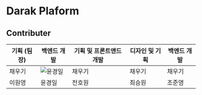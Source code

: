 # Darak Plaform

## Contributer   
|   기획 (팀장) |  백엔드 개발 | 기획 및 프론트앤드 개발 | 디자인 및 기획 | 백엔드 개발 | 
|------|-----------------------|-----------------------|-----------------------|-----------------------|
|     채우기       |  ![윤경일](https://github.com/user-attachments/assets/7f025b16-fb0d-4c76-8e0d-c7cef8985592)| 채우기 | 채우기  |  채우기 | 
|   이원영     |   윤경일   |   전호원     |   최승원     |   조준영      |  
<!-- 역할은 자기가 알아서 맞게 고치세요 ㅎㅎ -->
